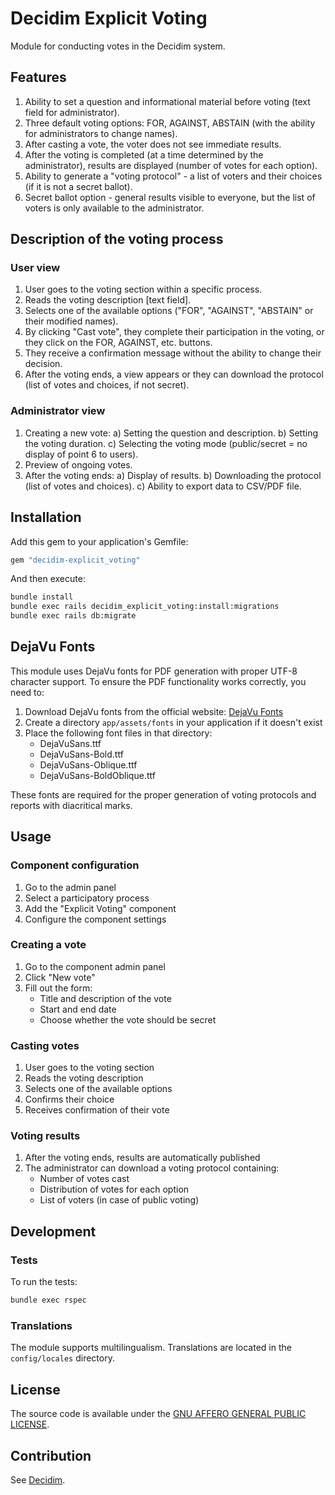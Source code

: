 # Decidim Explicit Voting

Module for conducting votes in the Decidim system.

## Features

1. Ability to set a question and informational material before voting (text field for administrator).
2. Three default voting options: FOR, AGAINST, ABSTAIN (with the ability for administrators to change names).
3. After casting a vote, the voter does not see immediate results.
4. After the voting is completed (at a time determined by the administrator), results are displayed (number of votes for each option).
5. Ability to generate a "voting protocol" - a list of voters and their choices (if it is not a secret ballot).
6. Secret ballot option - general results visible to everyone, but the list of voters is only available to the administrator.

## Description of the voting process

### User view

1. User goes to the voting section within a specific process.
2. Reads the voting description [text field].
3. Selects one of the available options ("FOR", "AGAINST", "ABSTAIN" or their modified names).
4. By clicking "Cast vote", they complete their participation in the voting, or they click on the FOR, AGAINST, etc. buttons.
5. They receive a confirmation message without the ability to change their decision.
6. After the voting ends, a view appears or they can download the protocol (list of votes and choices, if not secret).

### Administrator view

1. Creating a new vote:
   a) Setting the question and description.
   b) Setting the voting duration.
   c) Selecting the voting mode (public/secret = no display of point 6 to users).
2. Preview of ongoing votes.
3. After the voting ends:
   a) Display of results.
   b) Downloading the protocol (list of votes and choices).
   c) Ability to export data to CSV/PDF file.

## Installation

Add this gem to your application's Gemfile:

```ruby
gem "decidim-explicit_voting"
```

And then execute:

```bash
bundle install
bundle exec rails decidim_explicit_voting:install:migrations
bundle exec rails db:migrate
```

## DejaVu Fonts

This module uses DejaVu fonts for PDF generation with proper UTF-8 character support. To ensure the PDF functionality works correctly, you need to:

1. Download DejaVu fonts from the official website: [DejaVu Fonts](https://dejavu-fonts.github.io/)
2. Create a directory `app/assets/fonts` in your application if it doesn't exist
3. Place the following font files in that directory:
   - DejaVuSans.ttf
   - DejaVuSans-Bold.ttf
   - DejaVuSans-Oblique.ttf
   - DejaVuSans-BoldOblique.ttf

These fonts are required for the proper generation of voting protocols and reports with diacritical marks.

## Usage

### Component configuration

1. Go to the admin panel
2. Select a participatory process
3. Add the "Explicit Voting" component
4. Configure the component settings

### Creating a vote

1. Go to the component admin panel
2. Click "New vote"
3. Fill out the form:
   - Title and description of the vote
   - Start and end date
   - Choose whether the vote should be secret

### Casting votes

1. User goes to the voting section
2. Reads the voting description
3. Selects one of the available options
4. Confirms their choice
5. Receives confirmation of their vote

### Voting results

1. After the voting ends, results are automatically published
2. The administrator can download a voting protocol containing:
   - Number of votes cast
   - Distribution of votes for each option
   - List of voters (in case of public voting)

## Development

### Tests

To run the tests:

```bash
bundle exec rspec
```

### Translations

The module supports multilingualism. Translations are located in the `config/locales` directory.

## License

The source code is available under the [GNU AFFERO GENERAL PUBLIC LICENSE](LICENSE-AGPLv3.txt).

## Contribution

See [Decidim](https://github.com/decidim/decidim). 